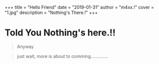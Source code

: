 +++
title = "Hello Friend"
date = "2019-01-31"
author = "m4xx.!"
cover = "1.jpg"
description = "Nothing's There.!"
+++


# Told You Nothing's here.!!
>Anyway

>just wait, more is about to comming..............